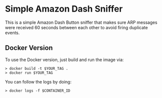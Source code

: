 # Simple Amazon Dash Sniffer

This is a simple Amazon Dash Button sniffer that makes sure ARP messages were
received 60 seconds between each other to avoid firing duplicate events.

## Docker Version

To use the Docker version, just build and run the image via:

```
> docker build -t $YOUR_TAG .
> docker run $YOUR_TAG
```

You can follow the logs by doing:

`> docker logs -f $CONTAINER_ID`
